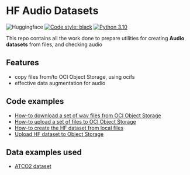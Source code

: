 # HF Audio Datasets
![Huggingface](https://huggingface.co/front/assets/huggingface_logo.svg)
[![Code style: black](https://img.shields.io/badge/code%20style-black-000000.svg)](https://github.com/psf/black)
[![Python 3.10](https://img.shields.io/badge/python-3.10-blue.svg)](https://www.python.org/downloads/release/python-3100/)

This repo contains all the work done to prepare utilities for creating **Audio datasets** from files, and checking audio

## Features
* copy files from/to OCI Object Storage, using ocifs
* effective data augmentation for audio

## Code examples
* [How-to download a set of wav files from OCI Object Storage](./download_from_oss.ipynb)
* [How-to upload a set of files to OCI Object Storage](./upload_to_oss.ipynb)
* [How-to create the HF dataset from local files](./prepare_dataset.ipynb)
* [Upload HF dataset to Object Storage](./upload_dataset_to_oss.ipynb)

## Data examples used
* [ATCO2 dataset](https://www.atco2.org/data)



